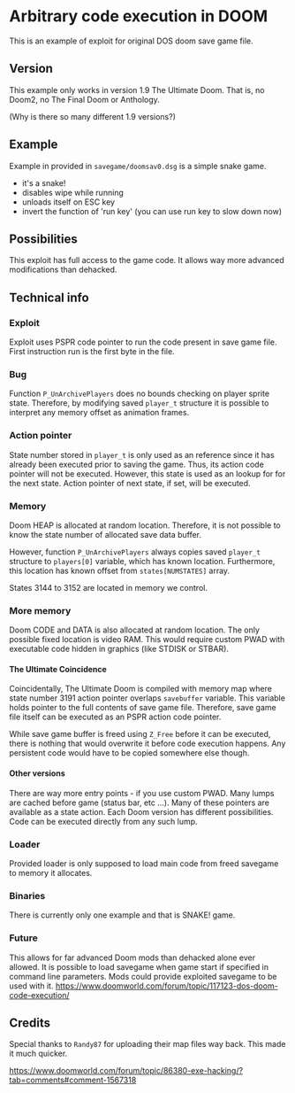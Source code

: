 # Arbitrary code execution in DOOM
This is an example of exploit for original DOS doom save game file.

## Version
This example only works in version 1.9 The Ultimate Doom.
That is, no Doom2, no The Final Doom or Anthology.

(Why is there so many different 1.9 versions?)

## Example
Example in provided in `savegame/doomsav0.dsg` is a simple snake game.

- it's a snake!
- disables wipe while running
- unloads itself on ESC key
- invert the function of 'run key' (you can use run key to slow down now)

## Possibilities
This exploit has full access to the game code. It allows way more advanced modifications than dehacked.

## Technical info

### Exploit
Exploit uses PSPR code pointer to run the code present in save game file. First instruction run is the first byte in the file.

### Bug
Function `P_UnArchivePlayers` does no bounds checking on player sprite state. Therefore, by modifying saved `player_t` structure it is possible to interpret any memory offset as animation frames.

### Action pointer
State number stored in `player_t` is only used as an reference since it has already been executed prior to saving the game. Thus, its action code pointer will not be executed.
However, this state is used as an lookup for for the next state. Action pointer of next state, if set, will be executed.

### Memory
Doom HEAP is allocated at random location. Therefore, it is not possible to know the state number of allocated save data buffer.

However, function `P_UnArchivePlayers` always copies saved `player_t` structure to `players[0]` variable, which has known location. Furthermore, this location has known offset from `states[NUMSTATES]` array.

States 3144 to 3152 are located in memory we control.

### More memory
Doom CODE and DATA is also allocated at random location. The only possible fixed location is video RAM. This would require custom PWAD with executable code hidden in graphics (like STDISK or STBAR).

#### The Ultimate Coincidence
Coincidentally, The Ultimate Doom is compiled with memory map where state number 3191 action pointer overlaps `savebuffer` variable. This variable holds pointer to the full contents of save game file.
Therefore, save game file itself can be executed as an PSPR action code pointer.

While save game buffer is freed using `Z_Free` before it can be executed, there is nothing that would overwrite it before code execution happens.
Any persistent code would have to be copied somewhere else though.

#### Other versions
There are way more entry points - if you use custom PWAD. Many lumps are cached before game (status bar, etc ...).
Many of these pointers are available as a state action. Each Doom version has different possibilities.
Code can be executed directly from any such lump.

### Loader
Provided loader is only supposed to load main code from freed savegame to memory it allocates.

### Binaries
There is currently only one example and that is SNAKE! game.

### Future
This allows for far advanced Doom mods than dehacked alone ever allowed.
It is possible to load savegame when game start if specified in command line parameters. Mods could provide exploited savegame to be used with it.
https://www.doomworld.com/forum/topic/117123-dos-doom-code-execution/

## Credits
Special thanks to `Randy87` for uploading their map files way back. This made it much quicker.

https://www.doomworld.com/forum/topic/86380-exe-hacking/?tab=comments#comment-1567318

